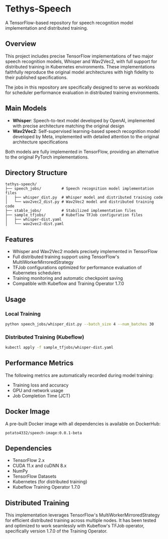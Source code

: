 # Tethys-Speech

A TensorFlow-based repository for speech recognition model implementation and distributed training.

## Overview

This project includes precise TensorFlow implementations of two major speech recognition models, Whisper and Wav2Vec2, with full support for distributed training in Kubernetes environments. These implementations faithfully reproduce the original model architectures with high fidelity to their published specifications.

The jobs in this repository are specifically designed to serve as workloads for scheduler performance evaluation in distributed training environments.

## Main Models

- **Whisper**: Speech-to-text model developed by OpenAI, implemented with precise architecture matching the original design
- **Wav2Vec2**: Self-supervised learning-based speech recognition model developed by Meta, implemented with detailed attention to the original architecture specifications

Both models are fully implemented in TensorFlow, providing an alternative to the original PyTorch implementations.

## Directory Structure

```
tethys-speech/
├── speech_jobs/         # Speech recognition model implementation files
│   ├── whisper_dist.py  # Whisper model and distributed training code
│   └── wav2vec2_dist.py # Wav2Vec2 model and distributed training code
├── stable_jobs/         # Stabilized implementation files
├── sample_tfjobs/       # Kubeflow TFJob configuration files
│   ├── whisper-dist.yaml
│   └── wav2vec2-dist.yaml
```

## Features

- Whisper and Wav2Vec2 models precisely implemented in TensorFlow
- Full distributed training support using TensorFlow's MultiWorkerMirroredStrategy
- TFJob configurations optimized for performance evaluation of Kubernetes schedulers
- Training monitoring and automatic checkpoint saving
- Compatible with Kubeflow and Training Operator 1.7.0

## Usage

### Local Training

```bash
python speech_jobs/whisper_dist.py --batch_size 4 --num_batches 30
```

### Distributed Training (Kubeflow)

```bash
kubectl apply -f sample_tfjobs/whisper-dist.yaml
```

## Performance Metrics

The following metrics are automatically recorded during model training:
- Training loss and accuracy
- GPU and network usage
- Job Completion Time (JCT)

## Docker Image

A pre-built Docker image with all dependencies is available on DockerHub:

```
potato4332/speech-image:0.0.1-beta
```

## Dependencies

- TensorFlow 2.x
- CUDA 11.x and cuDNN 8.x
- NumPy
- TensorFlow Datasets
- Kubernetes (for distributed training)
- Kubeflow Training Operator 1.7.0

## Distributed Training

This implementation leverages TensorFlow's MultiWorkerMirroredStrategy for efficient distributed training across multiple nodes. It has been tested and optimized to work seamlessly with Kubeflow's TFJob operator, specifically version 1.7.0 of the Training Operator.

